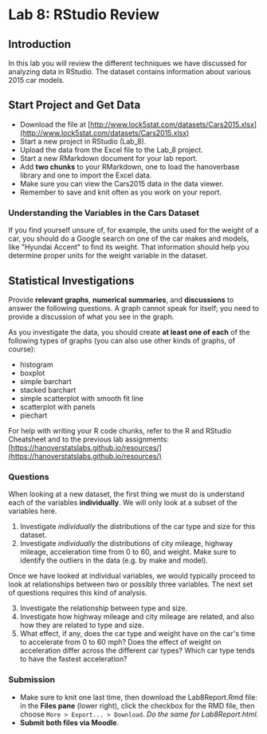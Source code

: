 # Lab 8: RStudio Review

## Introduction

In this lab you will review the different techniques we have discussed for analyzing data in RStudio. The dataset contains information about various 2015 car models.

## Start Project and Get Data

- Download the file at
[http://www.lock5stat.com/datasets/Cars2015.xlsx](http://www.lock5stat.com/datasets/Cars2015.xlsx)
- Start a new project in RStudio (Lab_8).
- Upload the data from the Excel file to the Lab_8 project.
- Start a new RMarkdown document for your lab report.
- Add **two chunks** to your RMarkdown, one to load the hanoverbase library and one to import the Excel data.
- Make sure you can view the Cars2015 data in the data viewer.
- Remember to save and knit often as you work on your report.

### Understanding the Variables in the Cars Dataset

If you find yourself unsure of, for example, the units used for the weight of a car, you should do a Google search on one of the car makes and models, like "Hyundai Accent" to find its weight. That information should help you determine proper units for the weight variable in the dataset.

## Statistical Investigations

Provide **relevant graphs**, **numerical summaries**, and **discussions** to answer the following questions. A graph cannot speak for itself; you need to provide a discussion of what you see in the graph.

As you investigate the data, you should create **at least one of each** of the following types of graphs (you can also use other kinds of graphs, of course):

- histogram
- boxplot
- simple barchart
- stacked barchart
- simple scatterplot with smooth fit line
- scatterplot with panels
- piechart

For help with writing your R code chunks, refer to the R and RStudio Cheatsheet and to the previous lab assignments: [https://hanoverstatslabs.github.io/resources/](https://hanoverstatslabs.github.io/resources/)

### Questions

When looking at a new dataset, the first thing we must do is understand each of the variables **individually**. We will only look at a subset of the variables here.

1. Investigate *individually* the distributions of the car type and size for this dataset.
2. Investigate *individually* the distributions of city mileage, highway mileage, acceleration time from 0 to 60, and weight. Make sure to identify the outliers in the data (e.g. by make and model).

Once we have looked at individual variables, we would typically proceed to look at relationships between two or possibly three variables. The next set of questions requires this kind of analysis.

3. Investigate the relationship between type and size.
4. Investigate how highway mileage and city mileage are related, and also how they are related to type and size.
5. What effect, if any, does the car type and weight have on the car's time to accelerate from 0 to 60 mph? Does the effect of weight on acceleration differ across the different car types? Which car type tends to have the fastest acceleration?

### Submission

- Make sure to knit one last time, then download the Lab8Report.Rmd file: in the **Files pane** (lower right), click the checkbox for the RMD file, then choose `More > Export... > Download`. *Do the same for Lab8Report.html.*
- **Submit both files via Moodle**.
